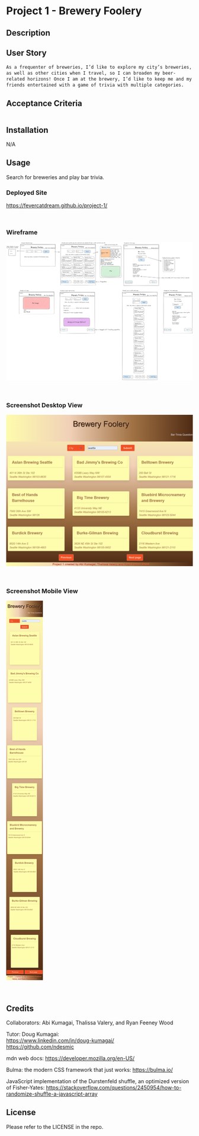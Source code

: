 # Project 1 - Brewery Foolery

## Description



## User Story

```
As a frequenter of breweries, I’d like to explore my city’s breweries, as well as other cities when I travel, so I can broaden my beer-related horizons! Once I am at the brewery, I’d like to keep me and my friends entertained with a game of trivia with multiple categories.
```

## Acceptance Criteria

```

```

## Installation

N/A

## Usage

Search for breweries and play bar trivia.

### Deployed Site
https://fevercatdream.github.io/project-1/

<br />

### Wireframe
![wireframe](./assets/images/wireframe-diff-page-views-brewery-info.png)

<br />

### Screenshot Desktop View
![Screenshot Desktop View](./assets/images/screenshot-desktop-brew-search.png)

<br />

### Screenshot Mobile View
![Screenshot Mobile View](./assets/images/screenshot-mobile-brew-search.png)

<br />

## Credits

Collaborators: Abi Kumagai, Thalissa Valery, and Ryan Feeney Wood

Tutor: Doug Kumagai:
<br />
https://www.linkedin.com/in/doug-kumagai/
<br />
https://github.com/ndesmic


mdn web docs: https://developer.mozilla.org/en-US/

Bulma: the modern CSS framework that just works: https://bulma.io/

JavaScript implementation of the Durstenfeld shuffle, an optimized version of Fisher-Yates: https://stackoverflow.com/questions/2450954/how-to-randomize-shuffle-a-javascript-array


## License

Please refer to the LICENSE in the repo.
